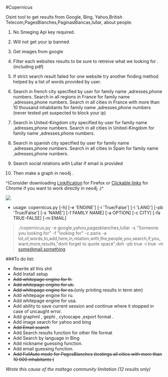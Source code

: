 #Copernicus


Osint tool to get results from Google, Bing, Yahoo,British Telecom,PagesBlanches,PaginasBlancas,lullar, about people.

1. No Smeging Api key required.

2. Will not get your ip banned.

3. Get images from google

4. Filter each websites results to be sure to retreive what we looking for . (including pdf)

5. If strict search result failed for one website try another finding method helped by a list of words provided by user.

6. Search in french city specified by user for family name ,adresses,phone numbers.
Search in all regions in France for family name ,adresses,phone numbers.
 Search in all cities in France with more than 10 thousand inhabitants for family name ,adresses,phone numbers (never tested  yet suspected to block your ip)
 
7. Search in United-Kingdom city specified by user for family name ,adresses,phone numbers.
 Search in all cities in United-Kingdom for family name ,adresses,phone numbers.
 
8. Search in spanish city specified by user for family name ,adresses,phone numbers.
 Search in all cities in Spain for family name ,adresses,phone numbers.
 
9. Search social relations with Lullar if email is provided
 
10. Then make a graph in neo4j .

^(Consider downloading [Linkification](https://addons.mozilla.org/fr/firefox/addon/linkification/)  for Firefox or [Clickable links](https://chrome.google.com/webstore/detail/clickable-links/mgamelhnfokapndfdodnmfiningckjia) for Chrome if you want to work directly in neo4j .)^




![](http://img11.hostingpics.net/pics/703817copernicus.png) 

 - usage: copernicus.py [-h] [-e 'ENGINE'] [-i  'True/False']  [-l 'LANG'] [-pb 'True/False'] [-s 'NAME'] [-f
   FAMILY NAME] [-a OPTION] [-c CITY] [-fa TRUE-FALSE] [-m EMAIL]

>./copernicus.py -e google,yahoo,pagesblanches,lullar -s "Someone you looking for" -f "looking for" -c paris -a lot,of,words,to,add,here,in,relation,with,the,people,you,search,if,you,want,more,results,"dont forget to quote space",doh  -pb true -i true -m some@mail.something
   
###To do list:
- Rewrite all this shit
- Add Install setup 
-   ~~Add whitepage engine for fr.~~
-   ~~Add whitepage engine for uk.~~
-   ~~Add whitepage engine for es.~~(only printing results in term atm)
-   Add whitepage engine for ru.
-   Add whitepage engine for usa.
-  Add ability to save current session and continue where it stopped in  case of uncaught error.
-  Add graphml , gephi , cytoscape ,export format .
-  Add image search for yahoo and bing
- ~~Add Email search~~
- Add Search results function for other file format 
- Add Search by language in Bing
- Add nickname guessing function.
- Add email guessing function.
- ~~Add FullAuto mode for PagesBlanches (testings all cities with more than 10 000 inhabitants )~~

*Wrote this cause of the maltego community limitation (12 results only)*
